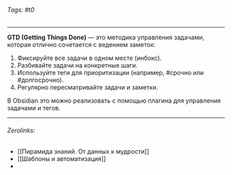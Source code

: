 ###### Tags:  #t0
___
**GTD (Getting Things Done)** — это методика управления задачами, которая отлично сочетается с ведением заметок:

1. Фиксируйте все задачи в одном месте (инбокс).
2. Разбивайте задачи на конкретные шаги.
3. Используйте теги для приоритизации (например, #срочно или #долгосрочно).
4. Регулярно пересматривайте задачи и заметки.

В Obsidian это можно реализовать с помощью плагина для управления задачами и тегов.
___
###### Zerolinks: 
- [[Пирамида знаний. От данных к мудрости]]
- [[Шаблоны и автоматизация]]
- 